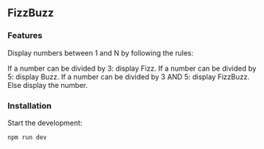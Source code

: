 ## FizzBuzz

### Features

Display numbers between 1 and N by following the rules:

If a number can be divided by 3: display Fizz.
If a number can be divided by 5: display Buzz.
If a number can be divided by 3 AND 5: display FizzBuzz.
Else display the number.

### Installation

Start the development:

```bash
npm run dev
```
